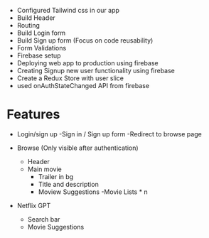 - Configured Tailwind css in our app
- Build Header
- Routing
- Build Login form
- Build Sign up form (Focus on code reusability)
- Form Validations
- Firebase setup
- Deploying web app to production using firebase
- Creating Signup new user functionality using firebase
- Create a Redux Store with user slice
- used onAuthStateChanged API from firebase

# Features
- Login/sign up
    -Sign in / Sign up form
    -Redirect to browse page
 
- Browse (Only visible after authentication)
    - Header
    - Main movie
        - Trailer in bg
        - Title and description
        - Moview Suggestions
            -Movie Lists * n

- Netflix GPT
    - Search bar
    - Movie Suggestions
